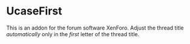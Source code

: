 UcaseFirst
==========

This is an addon for the forum software XenForo. Adjust the thread title *automatically* only in the *first* letter of the thread title.